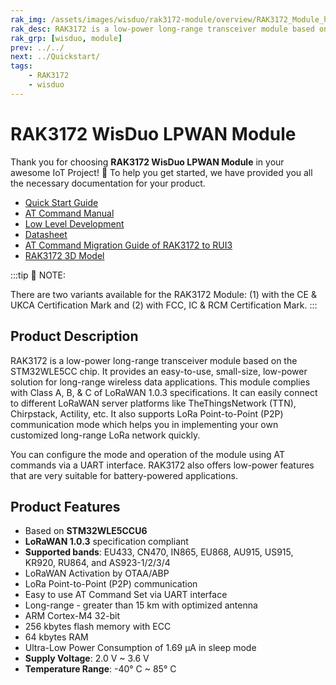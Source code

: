 ```yaml
---
rak_img: /assets/images/wisduo/rak3172-module/overview/RAK3172_Module_home.png
rak_desc: RAK3172 is a low-power long-range transceiver module based on the STM32WLE5CC chip. It provides an easy to use, small size, low-power solution for long-range wireless data applications.
rak_grp: [wisduo, module]
prev: ../../
next: ../Quickstart/
tags:
    - RAK3172
    - wisduo
---
```


# RAK3172 WisDuo LPWAN Module
Thank you for choosing **RAK3172 WisDuo LPWAN Module** in your awesome IoT Project! 🎉 To help you get started, we have provided you all the necessary documentation for your product.

* [Quick Start Guide](/Product-Categories/WisDuo/RAK3172-Module/Quickstart/)
* [AT Command Manual](/Product-Categories/WisDuo/RAK3172-Module/AT-Command-Manual/)
* [Low Level Development](/Product-Categories/WisDuo/RAK3172-Module/Low-Level-Development/)
* [Datasheet](/Product-Categories/WisDuo/RAK3172-Module/Datasheet/)
* [AT Command Migration Guide of RAK3172 to RUI3](https://docs.rakwireless.com/Knowledge-Hub/Learn/AT-Migration-Guide/)
* [RAK3172 3D Model](https://downloads.rakwireless.com/3D_File/WisDuo/3D_RAK3172.stp)

:::tip 📝 NOTE:

There are two variants available for the RAK3172 Module: (1) with the CE & UKCA Certification Mark and (2) with FCC, IC & RCM Certification Mark.
:::
## Product Description

RAK3172 is a low-power long-range transceiver module based on the STM32WLE5CC chip. It provides an easy-to-use, small-size, low-power solution for long-range wireless data applications. This module complies with Class A, B, & C of LoRaWAN 1.0.3 specifications. It can easily connect to different LoRaWAN server platforms like TheThingsNetwork (TTN), Chirpstack, Actility, etc. It also supports LoRa Point-to-Point (P2P) communication mode which helps you in implementing your own customized long-range LoRa network quickly.

You can configure the mode and operation of the module using AT commands via a UART interface. RAK3172 also offers low-power features that are very suitable for battery-powered applications.


## Product Features

- Based on **STM32WLE5CCU6**
- **LoRaWAN 1.0.3** specification compliant
- **Supported bands**: EU433, CN470, IN865, EU868, AU915, US915, KR920, RU864, and AS923-1/2/3/4
- LoRaWAN Activation by OTAA/ABP
- LoRa Point-to-Point (P2P) communication
- Easy to use AT Command Set via UART interface
- Long-range - greater than 15&nbsp;km with optimized antenna
- ARM Cortex-M4 32-bit 
- 256&nbsp;kbytes flash memory with ECC
- 64&nbsp;kbytes RAM
- Ultra-Low Power Consumption of 1.69&nbsp;μA in sleep mode
- **Supply Voltage**: 2.0&nbsp;V ~ 3.6&nbsp;V
- **Temperature Range**: -40°&nbsp;C ~ 85°&nbsp;C
